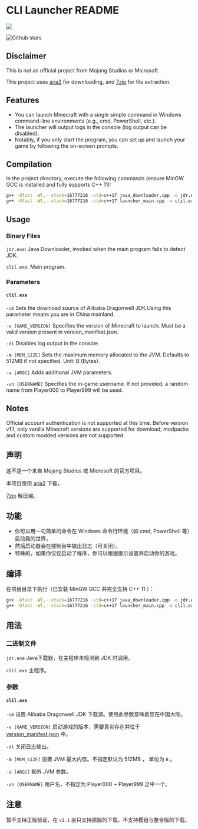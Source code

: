 # CLI Launcher README
![](https://lizeesheng.github.io/pic-down/svg.svg)

![Github stars](https://img.shields.io/github/stars/lizeesheng/CLIL.svg)

## Disclaimer
This is not an official project from Mojang Studios or Microsoft.

This project uses [aria2](https://github.com/aria2/aria2) for downloading, and [7zip](https://7-zip.org/) for file extraction.


## Features
- You can launch Minecraft with a single simple command in Windows command-line environments (e.g., cmd, PowerShell, etc.).
- The launcher will output logs in the console (log output can be disabled).
- Notably, if you only start the program, you can set up and launch your game by following the on-screen prompts.


## Compilation

In the project directory, execute the following commands (ensure MinGW GCC is installed and fully supports C++ 11):
```bash
g++ -Ofast -Wl,--stack=16777216 -std=c++17 java_downloader.cpp -o jdr.exe
g++ -Ofast -Wl,--stack=16777216 -std=c++17 launcher_main.cpp -o clil.exe
```

## Usage

### Binary Files

`jdr.exe`: Java Downloader, invoked when the main program fails to detect JDK.

`clil.exe`: Main program.

### Parameters

#### `clil.exe`

`-cm` Sets the download source of Alibaba Dragonwell JDK.Using this parameter means you are in China mainland.

`-v [GAME_VERSION]`	Specifies the version of Minecraft to launch. Must be a valid version present in version_manifest.json.

`-dl`	Disables log output in the console.

`-m [MEM_SIZE]`	Sets the maximum memory allocated to the JVM. Defaults to 512MB if not specified. Unit: B (Bytes).

`-a [ARGC]`	Adds additional JVM parameters.

`-un [USERNAME]`	Specifies the in-game username. If not provided, a random name from Player000 to Player999 will be used.

## Notes

Official account authentication is not supported at this time.
Before version v1.1, only vanilla Minecraft versions are supported for download; modpacks and custom modded versions are not supported.

## 声明

这不是一个来自 Mojang Studios 或 Microsoft 的官方项目。

本项目使用 [aria2](https://github.com/aria2/aria2) 下载，

[7zip](https://7-zip.org/) 解压缩。

## 功能

- 你可以用一句简单的命令在 Windows 命令行环境（如 cmd, PowerShell 等）启动我的世界，
- 然后启动器会在控制台中输出日志（可关闭）。
- 特殊的，如果你仅仅启动了程序，你可以根据提示设置并启动你的游戏。

## 编译

在项目目录下执行（已安装 MinGW GCC 并完全支持 C++ 11 ）：
```bash
g++ -Ofast -Wl,--stack=16777216 -std=c++17 java_downloader.cpp -o jdr.exe
g++ -Ofast -Wl,--stack=16777216 -std=c++17 launcher_main.cpp -o clil.exe
```

## 用法

### 二进制文件

`jdr.exe` Java下载器，在主程序未检测到 JDK 时调用。

`clil.exe` 主程序。

### 参数

#### `clil.exe`

`-cm` 设置 Alibaba Dragonwell JDK 下载源。使用此参数意味着您在中国大陆。

`-v [GAME_VERSION]` 启动游戏的版本，需要真实存在并位于 [version_manifest.json](https://piston-meta.mojang.com/mc/game/version_manifest.json) 中。

`-dl` 关闭日志输出。

`-m [MEM_SIZE]` 设置 JVM 最大内存。不指定默认为 512MB ， 单位为 `B` 。

`-a [ARGC]` 额外 JVM 参数。

`-un [USERNAME]` 用户名，不指定为 Player000 ~ Player999 之中一个。


## 注意

暂不支持正版验证，在 `v1.1` 前只支持原版的下载，不支持模组与整合版的下载。
